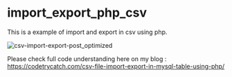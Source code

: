 # import_export_php_csv
This is a example of import and export in csv using php.


![csv-import-export-post_optimized](https://user-images.githubusercontent.com/27802297/75110570-a2195700-5655-11ea-9113-3d256b7b7b5f.png)


Please check full code understanding here on my blog :
https://codetrycatch.com/csv-file-import-export-in-mysql-table-using-php/
